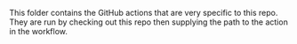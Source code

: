 This folder contains the GitHub actions that are very specific to this repo. They are run by checking out this repo then supplying the path to the action in the workflow. 